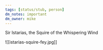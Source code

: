 ```yaml
---
tags: [status/stub, person]
dm_notes: important
dm_owner: mike
---
```


Sir Istarias, the Squire of the Whispering Wind


![[istarias-squire-fey.jpg]]
